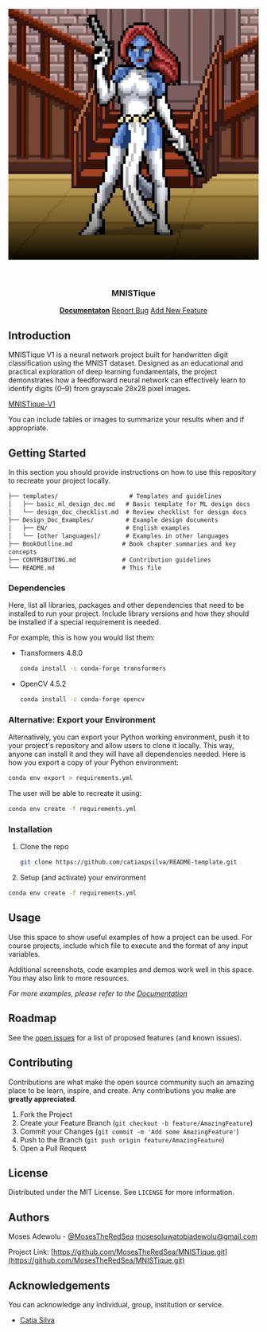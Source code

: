 
![MNISTique Logo](https://github.com/MosesTheRedSea/MNISTique/blob/main/Mystique.jpg)

<!-- PROJECT LOGO -->
<br />
<p align="center">
  <h3 align="center">MNISTique</h3>
  <p align="center">
    <a href="https://github.com/catiaspsilva/README-template/blob/main/images/docs.txt"><strong>Documentaton</strong></a>
    <a href="https://github.com/catiaspsilva/README-template/issues">Report Bug</a>
    <a href="https://github.com/catiaspsilva/README-template/issues">Add New Feature</a>
  </p>
</p>

<!-- ABOUT THE PROJECT -->
## Introduction

MNISTique V1 is a neural network project built for handwritten digit classification using the MNIST dataset. Designed as an educational and practical exploration of deep learning fundamentals, the project demonstrates how a feedforward neural network can effectively learn to identify digits (0–9) from grayscale 28x28 pixel images.

[MNISTique-V1](https://github.com/MosesTheRedSea/MNISTique)

You can include tables or images to summarize your results when and if appropriate.

<!-- GETTING STARTED -->
## Getting Started

In this section you should provide instructions on how to use this repository to recreate your project locally.

```
├── templates/                    # Templates and guidelines
│   ├── basic_ml_design_doc.md   # Basic template for ML design docs
│   └── design_doc_checklist.md  # Review checklist for design docs
├── Design_Doc_Examples/         # Example design documents
│   ├── EN/                      # English examples
│   └── [other languages]/       # Examples in other languages
├── BookOutline.md              # Book chapter summaries and key concepts
├── CONTRIBUTING.md             # Contribution guidelines
└── README.md                   # This file
```

### Dependencies

Here, list all libraries, packages and other dependencies that need to be installed to run your project. Include library versions and how they should be installed if a special requirement is needed.

For example, this is how you would list them:
* Transformers 4.8.0
  ```sh
  conda install -c conda-forge transformers
  ```
* OpenCV 4.5.2
  ```sh
  conda install -c conda-forge opencv
  ```
### Alternative: Export your Environment

Alternatively, you can export your Python working environment, push it to your project's repository and allow users to clone it locally. This way, anyone can install it and they will have all dependencies needed. Here is how you export a copy of your Python environment:

  ```sh
  conda env export > requirements.yml
  ```

The user will be able to recreate it using:

  ```sh
  conda env create -f requirements.yml
  ```

### Installation

1. Clone the repo
   ```sh
   git clone https://github.com/catiaspsilva/README-template.git
   ```
2. Setup (and activate) your environment
  ```sh
  conda env create -f requirements.yml
  ```

<!-- USAGE EXAMPLES -->
## Usage

Use this space to show useful examples of how a project can be used. For course projects, include which file to execute and the format of any input variables.

Additional screenshots, code examples and demos work well in this space. You may also link to more resources.

_For more examples, please refer to the [Documentation](https://example.com)_

<!-- ROADMAP -->
## Roadmap

See the [open issues](https://github.com/catiaspsilva/README-template/issues) for a list of proposed features (and known issues).

<!-- CONTRIBUTING -->
## Contributing

Contributions are what make the open source community such an amazing place to be learn, inspire, and create. Any contributions you make are **greatly appreciated**.

1. Fork the Project
2. Create your Feature Branch (`git checkout -b feature/AmazingFeature`)
3. Commit your Changes (`git commit -m 'Add some AmazingFeature'`)
4. Push to the Branch (`git push origin feature/AmazingFeature`)
5. Open a Pull Request


<!-- LICENSE -->
## License

Distributed under the MIT License. See `LICENSE` for more information.


<!-- Authors -->
## Authors
Moses Adewolu - [@MosesTheRedSea](https://twitter.com/MosesTheRedSea) [mosesoluwatobiadewolu@gmail.com](mosesoluwatobiadewolu@gmail.com)

Project Link: [https://github.com/MosesTheRedSea/MNISTique.git](https://github.com/MosesTheRedSea/MNISTique.git)


<!-- ACKNOWLEDGEMENTS -->
## Acknowledgements

You can acknowledge any individual, group, institution or service.
* [Catia Silva](https://faculty.eng.ufl.edu/catia-silva/)
